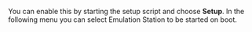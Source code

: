 You can enable this by starting the setup script and choose **Setup**. In the following menu you can select Emulation Station to be started on boot.